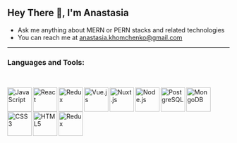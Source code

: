 ### <h2 align="left">Hey There 👋, I'm Anastasia</h1>
<!-- ![Intro Gif](src/introGif.gif) -->
<!-- ### <img src="header.png"> -->

<!-- <div> -->
<!-- - I’m currently learning [<img style="margin-left: 30px" alt="TypeScript" height="35" src="https://img.icons8.com/external-tal-revivo-green-tal-revivo/72/000000/external-typescript-an-open-source-programming-language-developed-and-maintained-by-microsoft-logo-green-tal-revivo.png"/>][TS] -->
- Ask me anything about MERN or PERN stacks and related technologies
- You can reach me at anastasia.khomchenko@gmail.com
<!-- </div> -->

---
### Languages and Tools:

<br/>

[<img align="left" alt="JavaScript" width="55px" src="https://img.icons8.com/external-tal-revivo-green-tal-revivo/72/000000/external-javascript-is-a-high-level-interpreted-programming-language-logo-green-tal-revivo.png" />][js]
[<img align="left" alt="React" width="55px" src="https://img.icons8.com/external-tal-revivo-green-tal-revivo/72/000000/external-react-a-javascript-library-for-building-user-interfaces-logo-green-tal-revivo.png"/>][react]
[<img align="left" alt="Redux"  width="55px" src="https://img.icons8.com/external-tal-revivo-green-tal-revivo/72/000000/external-redux-an-open-source-javascript-library-for-managing-application-state-logo-green-tal-revivo.png"/>][redux]
[<img align="left" alt="Vue.js"  width="55px" img src="https://img.icons8.com/external-tal-revivo-green-tal-revivo/72/000000/external-vuejs-an-open-source-javascript-framework-for-building-user-interfaces-and-single-page-applications-logo-green-tal-revivo.png"/>][vue]
[<img align="left" alt="Nuxt.js"  width="55px" src="https://img.icons8.com/external-tal-revivo-green-tal-revivo/72/000000/external-nuxt-js-a-free-and-open-source-web-application-framework-logo-green-tal-revivo.png"/>][nuxt]
[<img align="left" alt="Node.js" width="55px" src="https://img.icons8.com/external-tal-revivo-green-tal-revivo/72/000000/external-nodejs-is-an-open-source-cross-platform-javascript-run-time-environment-logo-green-tal-revivo.png" />][node]
[<img align="left" alt="PostgreSQL" width="55px" src="https://img.icons8.com/external-tal-revivo-green-tal-revivo/72/000000/external-postgre-sql-a-free-and-open-source-relational-database-management-system-logo-green-tal-revivo.png"/>][postgres]
[<img align="left" alt="MongoDB" width="55px" src="https://img.icons8.com/external-tal-revivo-green-tal-revivo/72/000000/external-mongodb-a-cross-platform-document-oriented-database-program-logo-green-tal-revivo.png"/>][mongo]
[<img align="left" alt="CSS3" width="55px" src="https://img.icons8.com/external-tal-revivo-green-tal-revivo/72/000000/external-css-wizardry-deliver-faster-and-more-reliable-experiences-to-their-customers-logo-green-tal-revivo.png" />][css]
[<img align="left" alt="HTML5" width="55px" src="https://img.icons8.com/external-tal-revivo-green-tal-revivo/72/000000/external-html-5-is-a-software-solution-stack-that-defines-the-properties-and-behaviors-of-web-page-logo-green-tal-revivo.png" />][html]
[<img align="left" alt="Redux" width="55px" src="https://img.icons8.com/external-tal-revivo-green-tal-revivo/72/000000/external-jest-can-collect-code-coverage-information-from-entire-projects-logo-green-tal-revivo.png"/>][jest]

<br />
<br />

<!-- ---
### GitHub Stats:
[![Anastasia's GitHub stats](https://github-readme-stats.vercel.app/api?username=Anakhom&theme=dark&show_icons=true)](https://github.com/anakhom) -->

<!-- ---
### Contacts

[<img align="left" alt="anakhom | LinkedIn" width="40px" src="https://img.icons8.com/color/48/000000/linkedin-2--v1.png" />][linkedin]
[<img align="left" alt="anakhom | Instagram" width="40px" src="https://img.icons8.com/fluency/48/000000/instagram-new.png" />][instagram] -->
<!-- [<img align="left" alt="Sass" width="65px" src="https://img.icons8.com/external-tal-revivo-green-tal-revivo/72/000000/external-sass-a-style-sheet-professional-grade-css-extension-language-logo-green-tal-revivo.png" />][sass] -->
<!-- [<img alt="npm" width="55px" src="https://img.icons8.com/external-tal-revivo-green-tal-revivo/72/000000/external-npm-a-package-manager-for-the-javascript-programming-language-logo-green-tal-revivo.png"/>][npm] -->

<!-- <br/>
<br/>
 -->
[instagram]: https://www.instagram.com/anakhom
[linkedin]: https://www.linkedin.com/in/anakhom
[github]: https://github.com/anakhom
[js]: https://www.javascript.com
[react]: https://reactjs.org
[redux]: https://redux.js.org
[vue]: https://vuejs.org
[nuxt]: https://nuxtjs.org
[node]: https://nodejs.org/en
[postgres]: https://www.postgresql.org
[css]: https://www.w3schools.com/css
[sass]: https://sass-lang.com
[html]: https://developer.mozilla.org/en-US/docs/Glossary/HTML5
[jest]: https://jestjs.io
[npm]: https://www.npmjs.com
[mongo]: https://www.mongodb.com
[TS]: typescriptlang.org



